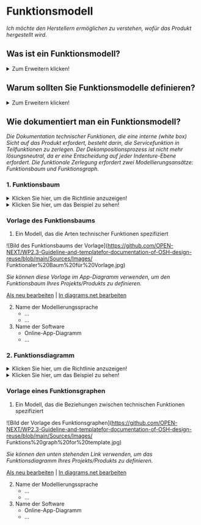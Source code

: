 # **Funktionsmodell**

*Ich möchte den Herstellern ermöglichen zu verstehen, wofür das Produkt hergestellt wird.*

## **Was ist ein Funktionsmodell?**
<Details>
  <summary>Zum Erweitern klicken!</summary>

* Eine Beschreibung der Funktionen, die von einem Produkt ausgeführt werden.
* Eine Gelegenheit, ein Produkt in kleinere Teile zu zerlegen, die leichter verstanden werden können.
* Servicefunktionen sind auf der höchsten Ebene einer funktionalen Gliederung (Black-Box-Sicht) die (von den Stakeholdern gewollten) Wirkungen der Interaktion des Produkts mit seiner Umwelt. ([Spezifikation](https://github.com/OPEN-NEXT/wp2.3_template/tree/main/Documentation/2.%20Specification#specification))
* Auf der mittleren und untersten Ebene einer funktionalen Gliederung (White Box View) sind technische Funktionen Input-Output-Beziehungen, die Materie-, Energie- oder Informationsflüsse transformieren. Sie äußern sich auf nicht lösungsneutrale Weise und sind im Inneren des Produkts beobachtbar. Zur Realisierung einer Servicefunktion ist eine Reihe von technischen Funktionen notwendig.
 </details>
 

## **Warum sollten Sie Funktionsmodelle definieren?**
<Details>
  <summary>Zum Erweitern klicken!</summary>

* Ein Funktionsmodell hilft dabei, ein kompliziertes Problem in einfache Teilprobleme zu zerlegen.
* Ein funktionales Modell hilft, Fehler vorherzusehen, die auftreten, wenn eine beabsichtigte Wirkung des Produkts auf seine Umgebung nicht mehr erzeugt wird.
* Eine Funktion ist der Haupteingang, um die funktionalen Anforderungen abzuleiten, die erforderlich sind, um die Nutzungsbedingungen des Produkts zu definieren, und um objektive Nachweise durch die Validierungs- und Verifizierungsaktivitäten zu liefern.
 </details>
  
## **Wie dokumentiert man ein Funktionsmodell?**

*Die Dokumentation technischer Funktionen, die eine interne (white box) Sicht auf das Produkt erfordert, besteht darin, die Servicefunktion in Teilfunktionen zu zerlegen. Der Dekompositionsprozess ist nicht mehr lösungsneutral, da er eine Entscheidung auf jeder Indenture-Ebene erfordert. Die funktionale Zerlegung erfordert zwei Modellierungsansätze: Funktionsbaum und Funktionsgraph.*

 ### **1. Funktionsbaum**
<Details>
  <summary>Klicken Sie hier, um die Richtlinie anzuzeigen!</summary>
 
- **Definition:** *Der Funktionsbaum ist eine Top-Down-Zerlegung der Funktion in Unterfunktionen, die hilft, das zu lösende Problem zu vereinfachen.*

- **Kommentare:**

 - *Ein Top-Down- und Bottom-Up-Lesen des Funktionsbaums gibt Aufschluss über das „Wie“ bzw. „Warum“.*
  - *Der Dekompositionsprozess sollte gestoppt werden, wenn die technische Funktion ausreichend detailliert ist, um eine Designlösung wiederzuverwenden, herzustellen oder zu kaufen.*


 ```
1. Welche Mindestdokumentation sollte der Funktionsbaum bereitstellen?
  - Ein Modell, das die Arten von technischen Funktionen und deren Unterfunktionen im Format eines Baums spezifiziert (siehe Funktionsbaum von XYZ Cargo-ADD ONS)

2. Wie wird der Funktionsbaum implementiert?
  - Verwenden Sie funktionale Modellierungssprache für die Darstellung, wie z
    - UML (Use-Case-Diagramm)
    - SysML (Blockdefinition, Aktivität oder internes Blockdiagramm)
    - SADT/IDEF0
    - Funktionsfluss-Blockdiagramm
  - Verwenden Sie Open-Source-Software zum Modellieren der Baumdarstellung, wie z
    - Papyrus
    - Modellio
    - Kapella
  ```
</details>

<Details>
  <summary>Klicken Sie hier, um das Beispiel zu sehen!</summary>
 
*Wir zeigen einige Arten von Funktionsbäumen von Open-Source-Projekten.*

#### *Beispiel 1: [Projekt von XYZ CARGO ADD-ONS](https://projects.opennext.eu/@xyz-cargo-add-ons/xyz-cargo-add-ons)*

#### *Funktionsbaum der XYZ Cargo-ADD ONS*

*Die Zerlegung technischer Funktionen erstellt einen Funktionsbaum und die technischen Funktionen werden basierend auf den funktionalen Anforderungen definiert. Beispielhafter Funktionsbaum für den Kühlschrank auf den ADD-ONS für Lebensmittelhersteller, die in der folgenden Abbildung dargestellt sind.*

  ![Bild des Funktionsbaums von XYZ Cargo-ADD ONS](https://github.com/OPEN-NEXT/WP2.3-Guideline-and-templatefor-documentation-of-OSH-design-reuse/blob/main/Quellen/Bilder/Functional%20tree-%20XYZ%20cargo%20ADD-ONS.jpg)

<a href="https://app.diagrams.net/#Hamerezoji1362%2Fdrawio-github%2Fmaster%2FFunctional%20tree.drawio" target="_blank">Als neu bearbeiten</a> | <a href="https://app.diagrams.net/#Hamerezoji1362%2Fdrawio-github%2Fmaster%2FFunctional%20tree%20of%20XYZ%20cargo%20ADD-ONS.png">In diagrams.net bearbeiten</a>
</details>

### Vorlage des Funktionsbaums
 
  1. Ein Modell, das die Arten technischer Funktionen spezifiziert
 
  ![Bild des Funktionsbaums der Vorlage](https://github.com/OPEN-NEXT/WP2.3-Guideline-and-templatefor-documentation-of-OSH-design-reuse/blob/main/Sources/Images/ Funktionaler%20Baum%20für%20Vorlage.jpg)

*Sie können diese Vorlage im App-Diagramm verwenden, um den Funktionsbaum Ihres Projekts/Produkts zu definieren.*
 
 <a href="https://app.diagrams.net/#Hamerezoji1362%2Fdrawio-github%2Fmaster%2FFunctional%20tree%20for%20template.drawio" target="_blank">Als neu bearbeiten</a> | <a href="https://app.diagrams.net/#Hamerezoji1362%2Fdrawio-github%2Fmaster%2FFunctional%20tree.png">In diagrams.net bearbeiten</a>
  
 2. Name der Modellierungssprache
     * ...
     * ...
  3. Name der Software
     * Online-App-Diagramm
     * ...

 
### **2. Funktionsdiagramm**
<Details>
  <summary>Klicken Sie hier, um die Richtlinie anzuzeigen!</summary>
 
- **Definition:** *Der Funktionsgraph ist eine mehrstufige logische Gliederung technischer Funktionen.*

- **Kommentare:**

  - *Beziehungen zwischen Funktionen sind ein-/ausgehende Ströme von Materie, Energie oder Information.*
  - *Logische UND/ODER-Gatter können verwendet werden, um gleichzeitige oder sequentielle Funktionen zu definieren.*
  - *Die Artikulation der technischen Funktion kann als Input-Output-Beziehungen beschrieben werden, die Flüsse transformieren, indem die funktionale Modellierungssprache im Format des Diagramms verwendet wird*
  
   ```
  1. Welche Mindestdokumentation sollte der Funktionsgraph bieten?
    - Ein Modell, das eine mehrstufige Logik von Beziehungen zwischen technischen Funktionen spezifiziert (siehe Funktionsdiagramm von XYZ Cargo-ADD ONS)
  
  2. Wie wird der Funktionsbaum implementiert?
    - Verwenden Sie funktionale Modellierungssprache für die Darstellung, wie z
      - UML (Use-Case-Diagramm)
      - SysML (Blockdefinition, Aktivität oder internes Blockdiagramm)
      - SADT/IDEF0
      - Funktionsfluss-Blockdiagramm
    - Verwenden Sie Open-Source-Software zum Modellieren der Baumdarstellung, wie z
      - Papyrus
      - Modellio
      - Kapella
  ```
</details>
 
<Details>
  <summary>Klicken Sie hier, um das Beispiel zu sehen!</summary>
  
#### *Beispiel 1: Funktionsgraph von XYZ Cargo-ADD ONS*:
  
*Das Bild unten zeigt das Funktionsdiagramm der Beziehung zwischen technischen Funktionen zur Aufrechterhaltung der Lebensmittelqualität durch ADD-ONS von XYZ-Fracht*

  ![Bild des Funktionsdiagramms von XYZ Cargo-ADD ONS](https://github.com/OPEN-NEXT/WP2.3-Guideline-and-templatefor-documentation-of-OSH-design-reuse/blob/main/ Quellen/Bilder/Functional%20graph%20of%20XYZ%20cargo-ADD%20ONS.jpg)

<a href="https://app.diagrams.net/#Hamerezoji1362%2Fdrawio-github%2Fmaster%2FFunctional%20graph.drawio" target="_blank">Als neu bearbeiten</a> | <a href="https://app.diagrams.net/#Hamerezoji1362%2Fdrawio-github%2Fmaster%2FFunctional%20graph%20of%20XYZ%20cargo%20ADD-ONS.png">In diagrams.net bearbeiten</a>


#### *Beispiel 2*:
  
*Der folgende Link zeigt ein Beispiel für Funktionsblockdiagramme eines Open-Source-Projekts*

[Funktionsdiagramm des Renesas-Beatmungsgeräts](https://www.rs-online.com/designspark/ventilator-design-solution-from-renesas-electronics)
</details>

### Vorlage eines Funktionsgraphen

  1. Ein Modell, das die Beziehungen zwischen technischen Funktionen spezifiziert
 
 ![Bild der Vorlage des Funktionsgraphen](https://github.com/OPEN-NEXT/WP2.3-Guideline-and-templatefor-documentation-of-OSH-design-reuse/blob/main/Sources/Images/ Funktions%20graph%20for%20template.jpg)
 
 *Sie können den unten stehenden Link verwenden, um das Funktionsdiagramm Ihres Projekts/Produkts zu definieren.*
 
 <a href="https://app.diagrams.net/#Hamerezoji1362%2Fdrawio-github%2Fmaster%2FFunctional%20graph%20for%20template.drawio">Als neu bearbeiten</a> | <a href="https://app.diagrams.net/#Hamerezoji1362%2Fdrawio-github%2Fmaster%2FFunctional%20graph%20for%20template.png">In diagrams.net bearbeiten</a>
  
 2. Name der Modellierungssprache
     * ...
     * ...
  3. Name der Software
     * Online-App-Diagramm
     * ...
 




